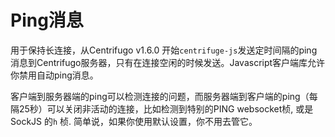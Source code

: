 # Ping消息

用于保持长连接，从Centrifugo v1.6.0 开始`centrifuge-js`发送定时间隔的ping消息到Centrifugo服务器，只有在连接空闲的时候发送。Javascript客户端库允许你禁用自动ping消息。

客户端到服务器端的ping可以检测连接的问题，而服务器端到客户端的ping（每隔25秒）可以关闭非活动的连接，比如检测到特别的PING websocket桢, 或是SockJS 的`h` 桢. 
简单说，如果你使用默认设置，你不用去管它。

